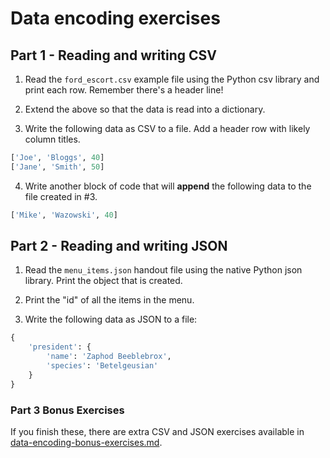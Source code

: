# Data encoding exercises

## Part 1 - Reading and writing CSV

1. Read the `ford_escort.csv` example file using the Python csv library and print each row. Remember there's a header line!

2. Extend the above so that the data is read into a dictionary.

3. Write the following data as CSV to a file. Add a header row with likely column titles.

```py
['Joe', 'Bloggs', 40]
['Jane', 'Smith', 50]
```

4. Write another block of code that will **append** the following data to the file created in #3.

```py
['Mike', 'Wazowski', 40]
```

## Part 2 - Reading and writing JSON

1. Read the `menu_items.json` handout file using the native Python json library. Print the object that is created.

2. Print the "id" of all the items in the menu.

3. Write the following data as JSON to a file:

```py
{
    'president': {
        'name': 'Zaphod Beeblebrox',
        'species': 'Betelgeusian'
    }
}
```

### Part 3 Bonus Exercises

If you finish these, there are extra CSV and JSON exercises available in [data-encoding-bonus-exercises.md](./data-encoding-bonus-exercises.md).
